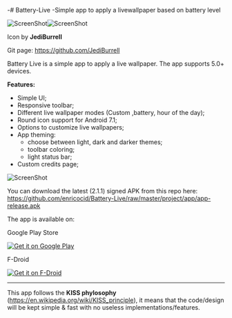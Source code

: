 -# Battery-Live
 -Simple app to apply a livewallpaper based on battery level

![ScreenShot](https://raw.githubusercontent.com/enricocid/Battery-Live/master/art/solid2.png)![ScreenShot](https://raw.githubusercontent.com/enricocid/Battery-Live/master/art/round.png)

Icon by **JediBurrell**

Git page: https://github.com/JediBurrell



Battery Live is a simple app to apply a live wallpaper. 
The app supports 5.0+ devices.

**Features:**

- Simple UI;
- Responsive toolbar;
- Different live wallpaper modes (Custom ,battery, hour of the day);
- Round icon support for Android 7.1;
- Options to customize live wallpapers;
- App theming:
   - choose between light, dark and darker themes;
   - toolbar coloring;
   - light status bar;
- Custom credits page;



![ScreenShot](https://raw.githubusercontent.com/enricocid/Battery-Live/master/art/screens4.png)


You can download the latest (2.1.1) signed APK from this repo here: https://github.com/enricocid/Battery-Live/raw/master/project/app/app-release.apk


The app is available on:

Google Play Store

<a href="https://play.google.com/store/apps/details?id=com.enrico.earthquake.batterysimplysolid">
  <img alt="Get it on Google Play"       src="https://raw.githubusercontent.com/enricocid/Storage-USB/master/art/gplay.png" />
</a>
 
F-Droid
 
<a href="https://f-droid.org/repository/browse/?fdid=com.enrico.earthquake.batterysimplysolid">
  <img alt="Get it on F-Droid"       src="https://raw.githubusercontent.com/enricocid/Storage-USB/master/art/fdroid.png" />
</a>




-------------------
This app follows the **KISS phylosophy** (https://en.wikipedia.org/wiki/KISS_principle), it means that the code/design will be kept simple & fast with no useless implementations/features.
